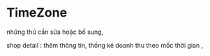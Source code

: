 # TimeZone
những thứ cần sửa hoặc bổ sung,


shop detail : thêm thông tin,
thống kê doanh thu theo mốc thời gian ,
